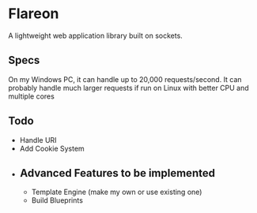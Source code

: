 # Flareon
A lightweight web application library built on sockets.

## Specs
On my Windows PC, it can handle up to 20,000 requests/second.
It can probably handle much larger requests if run on Linux with better CPU and multiple cores

## Todo

- Handle URI
- Add Cookie System
- ## Advanced Features to be implemented
    - Template Engine (make my own or use existing one)
    - Build Blueprints
